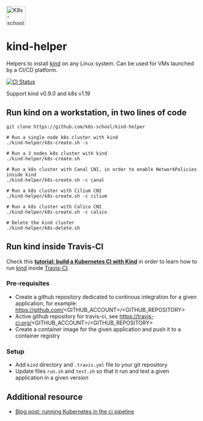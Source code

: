 [<img src="http://k8s-school.fr/images/logo.svg" alt="K8s-school Logo, expertise et formation Kubernetes" height="50" />](https://k8s-school.fr)

# kind-helper

Helpers to install [kind] on any Linux system. Can be used for VMs launched by a  CI/CD platform.


[![CI Status](https://github.com/k8s-school/kind-helper/workflows/CI/badge.svg?branch=master)](https://github.com/k8s-school/kind-helper/actions?query=workflow%3A"CI")

Support kind v0.9.0 and k8s v1.19

## Run kind on a workstation, in two lines of code

```shell
git clone https://github.com/k8s-school/kind-helper

# Run a single node k8s cluster with kind
./kind-helper/k8s-create.sh -s

# Run a 3 nodes k8s cluster with kind 
./kind-helper/k8s-create.sh

# Run a k8s cluster with Canal CNI, in order to enable NetworkPolicies inside kind
./kind-helper/k8s-create.sh -c canal

# Run a k8s cluster with Cilium CNI
./kind-helper/k8s-create.sh -c cilium

# Run a k8s cluster with Calico CNI
./kind-helper/k8s-create.sh -c calico

# Delete the kind cluster
./kind-helper/k8s-delete.sh

```

## Run kind inside Travis-CI


Check this **[tutorial: build a Kubernetes CI with Kind](https://k8s-school.fr/resources/en/blog/k8s-ci/)** in order to learn how to run [kind](https://github.com/kubernetes-sigs/kind) inside [Travis-CI](https://travis-ci.org/k8s-school/kind-helper).

### Pre-requisites

* Create a github repository dedicated to  continous integration for a given application, for example: https://github.com/<GITHUB_ACCOUNT>/<GITHUB_REPOSITORY>
* Active github repository for travis-ci, see https://travis-ci.org/<GITHUB_ACCOUNT>/<GITHUB_REPOSITORY>
* Create a container image for the given application and push it to a container registry
 
### Setup

* Add `kind` directory and `.travis.yml` file to your git repository
* Update files `run.sh` and `test.sh` so that it run and test a given application in a given version


[kind]:https://github.com/kubernetes-sigs/kind

## Additional resource

* [Blog post: running Kubernetes in the ci pipeline](https://www.loodse.com/blog/2019-03-12-running-kubernetes-in-the-ci-pipeline-/)

